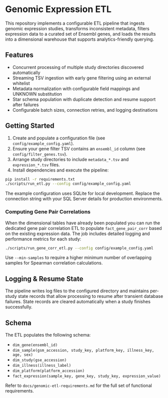 # Genomic Expression ETL

This repository implements a configurable ETL pipeline that ingests genomic expression
studies, transforms inconsistent metadata, filters expression data to a curated set of
Ensembl genes, and loads the results into a dimensional warehouse that supports
analytics-friendly querying.

## Features

- Concurrent processing of multiple study directories discovered automatically
- Streaming TSV ingestion with early gene filtering using an external whitelist
- Metadata normalization with configurable field mappings and UNKNOWN substitution
- Star schema population with duplicate detection and resume support after failures
- Configurable batch sizes, connection retries, and logging destinations

## Getting Started

1. Create and populate a configuration file (see `config/example_config.yaml`).
2. Ensure your gene filter TSV contains an `ensembl_id` column (see `config/filter_genes.tsv`).
3. Arrange study directories to include `metadata_*.tsv` and `expression_*.tsv` files.
4. Install dependencies and execute the pipeline:

```bash
pip install -r requirements.txt
./scripts/run_etl.py --config config/example_config.yaml
```

The example configuration uses SQLite for local development. Replace the connection
string with your SQL Server details for production environments.

### Computing Gene Pair Correlations

When the dimensional tables have already been populated you can run the dedicated
gene pair correlation ETL to populate `fact_gene_pair_corr` based on the existing
expression data. The job includes detailed logging and performance metrics for each
study:

```bash
./scripts/run_gene_corr_etl.py --config config/example_config.yaml
```

Use `--min-samples` to require a higher minimum number of overlapping samples for
Spearman correlation calculations.

## Logging & Resume State

The pipeline writes log files to the configured directory and maintains per-study state
records that allow processing to resume after transient database failures. State records
are cleared automatically when a study finishes successfully.

## Schema

The ETL populates the following schema:

- `dim_gene(ensembl_id)`
- `dim_sample(gsm_accession, study_key, platform_key, illness_key, age, sex)`
- `dim_study(gse_accession)`
- `dim_illness(illness_label)`
- `dim_platform(platform_accession)`
- `fact_expression(sample_key, gene_key, study_key, expression_value)`

Refer to `docs/genomic-etl-requirements.md` for the full set of functional requirements.
